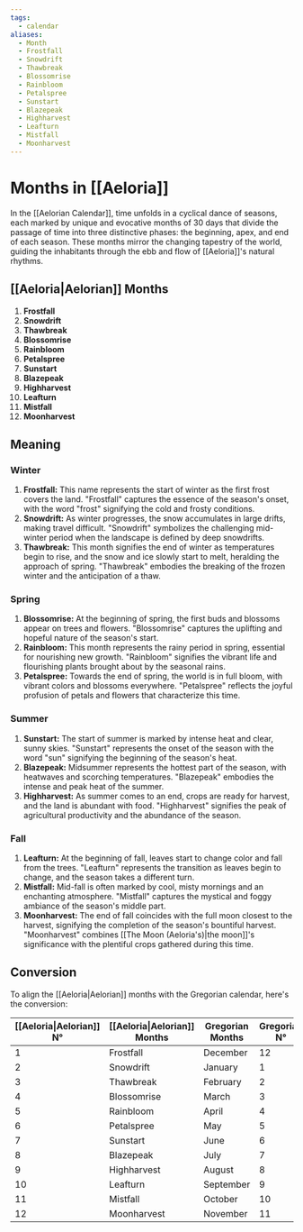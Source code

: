 ```yaml
---
tags:
  - calendar
aliases:
  - Month
  - Frostfall
  - Snowdrift
  - Thawbreak
  - Blossomrise
  - Rainbloom
  - Petalspree
  - Sunstart
  - Blazepeak
  - Highharvest
  - Leafturn
  - Mistfall
  - Moonharvest
---
```

# Months in [[Aeloria]]

In the [[Aelorian Calendar]], time unfolds in a cyclical dance of seasons, each marked by unique and evocative months of 30 days that divide the passage of time into three distinctive phases: the beginning, apex, and end of each season. These months mirror the changing tapestry of the world, guiding the inhabitants through the ebb and flow of [[Aeloria]]'s natural rhythms.

## [[Aeloria|Aelorian]] Months

1. **Frostfall**
2. **Snowdrift**
3. **Thawbreak**
4. **Blossomrise**
5. **Rainbloom**
6. **Petalspree**
7. **Sunstart**
8. **Blazepeak**
9. **Highharvest**
10. **Leafturn**
11. **Mistfall**
12. **Moonharvest**

## Meaning

### Winter

1. **Frostfall:** This name represents the start of winter as the first frost covers the land. "Frostfall" captures the essence of the season's onset, with the word "frost" signifying the cold and frosty conditions.
2. **Snowdrift:** As winter progresses, the snow accumulates in large drifts, making travel difficult. "Snowdrift" symbolizes the challenging mid-winter period when the landscape is defined by deep snowdrifts.
3. **Thawbreak:** This month signifies the end of winter as temperatures begin to rise, and the snow and ice slowly start to melt, heralding the approach of spring. "Thawbreak" embodies the breaking of the frozen winter and the anticipation of a thaw.

### Spring

1. **Blossomrise:** At the beginning of spring, the first buds and blossoms appear on trees and flowers. "Blossomrise" captures the uplifting and hopeful nature of the season's start.
2. **Rainbloom:** This month represents the rainy period in spring, essential for nourishing new growth. "Rainbloom" signifies the vibrant life and flourishing plants brought about by the seasonal rains.
3. **Petalspree:** Towards the end of spring, the world is in full bloom, with vibrant colors and blossoms everywhere. "Petalspree" reflects the joyful profusion of petals and flowers that characterize this time.

### Summer

1. **Sunstart:** The start of summer is marked by intense heat and clear, sunny skies. "Sunstart" represents the onset of the season with the word "sun" signifying the beginning of the season's heat.
2. **Blazepeak:** Midsummer represents the hottest part of the season, with heatwaves and scorching temperatures. "Blazepeak" embodies the intense and peak heat of the summer.
3. **Highharvest:** As summer comes to an end, crops are ready for harvest, and the land is abundant with food. "Highharvest" signifies the peak of agricultural productivity and the abundance of the season.

### Fall

1. **Leafturn:** At the beginning of fall, leaves start to change color and fall from the trees. "Leafturn" represents the transition as leaves begin to change, and the season takes a different turn.
2. **Mistfall:** Mid-fall is often marked by cool, misty mornings and an enchanting atmosphere. "Mistfall" captures the mystical and foggy ambiance of the season's middle part.
3. **Moonharvest:** The end of fall coincides with the full moon closest to the harvest, signifying the completion of the season's bountiful harvest. "Moonharvest" combines [[The Moon (Aeloria's)|the moon]]'s significance with the plentiful crops gathered during this time.

## Conversion

To align the [[Aeloria|Aelorian]] months with the Gregorian calendar, here's the conversion:

| [[Aeloria\|Aelorian]] N° | [[Aeloria\|Aelorian]] Months | Gregorian Months | Gregorian N° |
| ------------------------ | ---------------------------- | ---------------- | ------------ |
| 1                        | Frostfall                    | December         | 12           |
| 2                        | Snowdrift                    | January          | 1            |
| 3                        | Thawbreak                    | February         | 2            |
| 4                        | Blossomrise                  | March            | 3            |
| 5                        | Rainbloom                    | April            | 4            |
| 6                        | Petalspree                   | May              | 5            |
| 7                        | Sunstart                     | June             | 6            |
| 8                        | Blazepeak                    | July             | 7            |
| 9                        | Highharvest                  | August           | 8            |
| 10                       | Leafturn                     | September        | 9            |
| 11                       | Mistfall                     | October          | 10           |
| 12                       | Moonharvest                  | November         | 11           |

